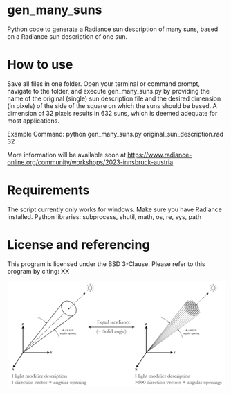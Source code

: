 # gen_many_suns
Python code to generate a Radiance sun description of many suns, based on a Radiance sun description of one sun.

# How to use
Save all files in one folder. Open your terminal or command prompt, navigate to the folder, and execute gen_many_suns.py by providing the name of the original (single) sun description file and the desired dimension (in pixels) of the side of the square on which the suns should be based. A dimension of 32 pixels results in 632 suns, which is deemed adequate for most applications.

Example Command:
python gen_many_suns.py original_sun_description.rad 32

More information will be available soon at https://www.radiance-online.org/community/workshops/2023-innsbruck-austria

# Requirements
The script currently only works for windows.
Make sure you have Radiance installed.
Python libraries: subprocess, shutil, math, os, re, sys, path

# License and referencing
This program is licensed under the BSD 3-Clause.
Please refer to this program by citing: XX

![Image](manysuns.png) 
